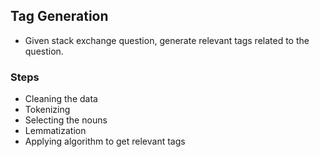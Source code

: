 ## Tag Generation
* Given stack exchange question, generate relevant tags related to the question.

### Steps
* Cleaning the data     
* Tokenizing
* Selecting the nouns
* Lemmatization
* Applying algorithm to get relevant tags
         
